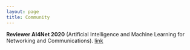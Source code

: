 ```yaml
---
layout: page
title: Community
---
```

**Reviewer AI4Net 2020** (Artificial Intelligence and Machine Learning for Networking and Communications).
[link](https://www.comsoc.org/publications/journals/ieee-jsac/cfp/advances-artificial-intelligence-and-machine-learning)

